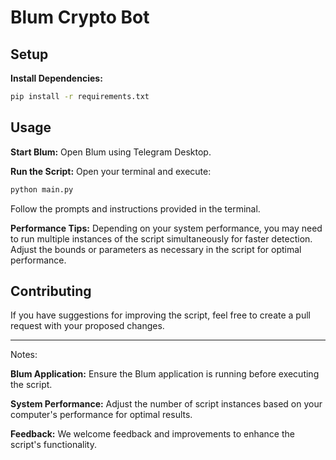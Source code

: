 # Blum Crypto Bot

## Setup

**Install Dependencies:**
```bash
pip install -r requirements.txt
```

## Usage

**Start Blum:**
Open Blum using Telegram Desktop.

**Run the Script:**
Open your terminal and execute:
```bash
python main.py
```
Follow the prompts and instructions provided in the terminal.

**Performance Tips:**
Depending on your system performance, you may need to run multiple instances of the script simultaneously for faster detection.
Adjust the bounds or parameters as necessary in the script for optimal performance.

## Contributing

If you have suggestions for improving the script, feel free to create a pull request with your proposed changes.

---
Notes:

**Blum Application:** Ensure the Blum application is running before executing the script.

**System Performance:** Adjust the number of script instances based on your computer's performance for optimal results.

**Feedback:** We welcome feedback and improvements to enhance the script's functionality.